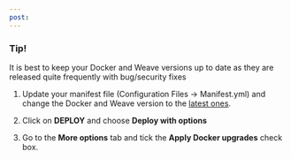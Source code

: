 ```yaml
---
post: 
---
```


### Tip!

It is best to keep your Docker and Weave versions up to date as they are released quite frequently with bug/security fixes 



1. Update your manifest file (Configuration Files -> Manifest.yml) and change the Docker and Weave version to the [latest ones](/introduction-to-cloud-66/technical-specifications#versions).

2. Click on **DEPLOY** and choose **Deploy with options**

3. Go to the **More options** tab and tick the **Apply Docker upgrades** check box.




